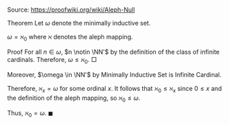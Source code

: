 # 

Source: https://proofwiki.org/wiki/Aleph-Null

Theorem
Let $\omega$ denote the minimally inductive set.

$\omega = \aleph_0$
where $\aleph$ denotes the aleph mapping.


Proof
For all $n \in \omega$, $n \notin \NN'$ by the definition of the class of infinite cardinals.
Therefore, $\omega \le \aleph_0$.
$\Box$

Moreover, $\omega \in \NN'$ by Minimally Inductive Set is Infinite Cardinal.

Therefore, $\aleph_x = \omega$ for some ordinal $x$.
It follows that $\aleph_0 \le \aleph_x$ since $0 \le x$ and the definition of the aleph mapping, so $\aleph_0 \le \omega$.

Thus, $\aleph_0 = \omega$.
$\blacksquare$





